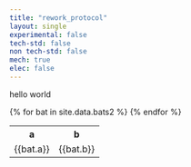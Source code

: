 ```yaml
---
title: "rework_protocol"
layout: single
experimental: false
tech-std: false
non tech-std: false
mech: true
elec: false
---
```


hello world  

<table>
  <tr>
    <th> a </th>
    <th> b </th>
  </tr>
  {% for bat in site.data.bats2 %}
  <tr>
    <td> {{bat.a}} </td>
    <td> {{bat.b}} </td>
  </tr>
  {% endfor %}
</table>
